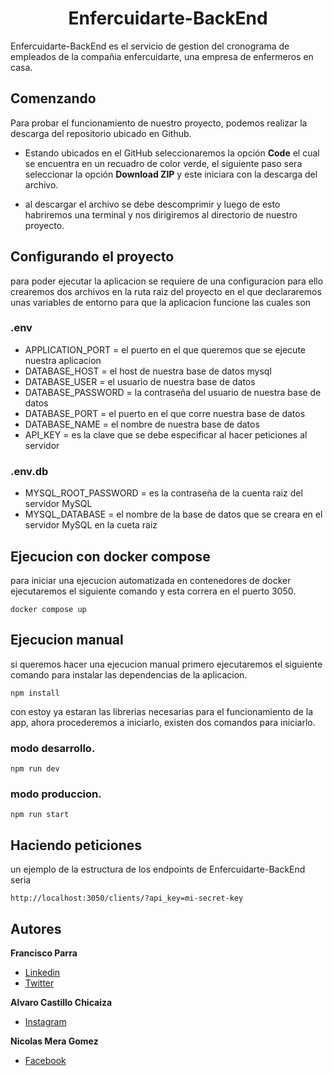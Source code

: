 <h1 align="center"><b>Enfercuidarte-BackEnd</b></h1>

Enfercuidarte-BackEnd es el servicio de gestion del cronograma de empleados de la compañia enfercuidarte, una empresa de enfermeros en casa.

## Comenzando

Para probar el funcionamiento de nuestro proyecto, podemos realizar la descarga del repositorio ubicado en Github.

- Estando ubicados en el GitHub seleccionaremos la opción **Code** el cual se encuentra en un recuadro de color verde, el siguiente paso sera seleccionar la opción **Download ZIP** y este iniciara con la descarga del archivo.

- al descargar el archivo se debe descomprimir y luego de esto habriremos una terminal y nos dirigiremos al directorio de nuestro proyecto.

## Configurando el proyecto

para poder ejecutar la aplicacion se requiere de una configuracion para ello crearemos dos archivos en la ruta raiz del proyecto en el que declararemos unas variables de entorno para que la aplicacion funcione las cuales son

### .env

- APPLICATION_PORT = el puerto en el que queremos que se ejecute nuestra aplicacion
- DATABASE_HOST = el host de nuestra base de datos mysql
- DATABASE_USER = el usuario de nuestra base de datos
- DATABASE_PASSWORD = la contraseña del usuario de nuestra base de datos
- DATABASE_PORT = el puerto en el que corre nuestra base de datos
- DATABASE_NAME = el nombre de nuestra base de datos
- API_KEY = es la clave que se debe especificar al hacer peticiones al servidor

### .env.db

- MYSQL_ROOT_PASSWORD = es la contraseña de la cuenta raiz del servidor MySQL
- MYSQL_DATABASE = el nombre de la base de datos que se creara en el servidor MySQL en la cueta raiz

## Ejecucion con docker compose

para iniciar una ejecucion automatizada en contenedores de docker ejecutaremos el siguiente comando y esta correra en el puerto 3050.

```
docker compose up
```

## Ejecucion manual

si queremos hacer una ejecucion manual primero ejecutaremos el siguiente comando para instalar las dependencias de la aplicacion.

```
npm install
```

con estoy ya estaran las librerias necesarias para el funcionamiento de la app, ahora procederemos a iniciarlo, existen dos comandos para iniciarlo.

### modo desarrollo.

```
npm run dev
```

### modo produccion.

```
npm run start
```

## Haciendo peticiones

un ejemplo de la estructura de los endpoints de Enfercuidarte-BackEnd seria

```
http://localhost:3050/clients/?api_key=mi-secret-key
```

## Autores

**Francisco Parra**

- [Linkedin](https://www.linkedin.com/in/francisco-fernando-parra-penagos-645b98254/)
- [Twitter](https://twitter.com/francisco_1164)

**Alvaro Castillo Chicaiza**

- [Instagram](https://www.instagram.com/castillo_alvaro/)

**Nicolas Mera Gomez**

- [Facebook](https://www.facebook.com/nicolas.mera.102)
